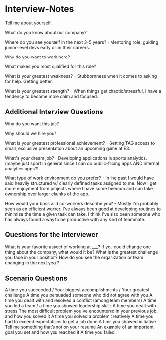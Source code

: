 # Interview-Notes

Tell me about yourself.

What do you know about our company?

Where do you see yourself in the next 3-5 years? - Mentoring role, guiding junior-level devs early on in their careers.

Why do you want to work here?

What makes you most qualified for this role?

What is your greatest weakness? - Stubbornness when it comes to asking for help. Getting better.

What is your greatest strength? - When things get chaotic/stressful, I have a tendency to become more calm and focused.

## Additional Interview Questions

Why do you want this job?

Why should we hire you?

What is your greatest professional achievement? - Getting TAG access to small, exclusive presentation about an upcoming game at E3.

What's your dream job? - Developing applications in sports analytics. (maybe just sport in general since I can do public-facing apps AND internal analytics apps?)

What type of work environment do you prefer? - In the past I would have said heavily structured w/ clearly defined tasks assigned to me. Now I get more enjoyment from projects where I have some freedom and can take ownership over larger chunks of the app.

How would your boss and co-workers describe you? - Mostly I'm probably seen as an efficient worker. I've always been good at developing routines to minimize the time a given task can take. I think I've also been someone who has always found a way to be productive with any kind of teammate.

## Questions for the Interviewer

What is your favorite aspect of working at \_\_\_?
If you could change one thing about the company, what would it be?
What is the greatest challenge you face in your position?
How do you see the organization or team changing in the next year?

## Scenario Questions

A time you succeeded / Your biggest accomplishments / Your greatest challenge
A time you persuaded someone who did not agree with you
A time you dealt with and resolved a conflict (among team members)
A time you led a team / a time you showed leadership skills
A time you dealt with stress
The most difficult problem you've encountered in your previous job, and how you solved it
A time you solved a problem creatively
A time you had to exceed expectations to get a job done
A time you showed initiative
Tell me something that’s not on your resume
An example of an important goal you set and how you reached it
A time you failed

